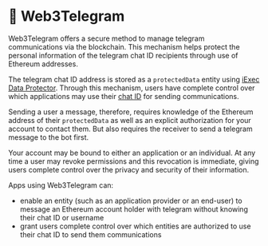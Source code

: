 # :speech_balloon: Web3Telegram

Web3Telegram offers a secure method to manage telegram communications via the
blockchain. This mechanism helps protect the personal information of the
telegram chat ID recipients through use of Ethereum addresses.

The telegram chat ID address is stored as a `protectedData` entity using
[iExec Data Protector](./dataProtector.md). Through this mechanism, users have
complete control over which applications may use their
[chat ID](./web3telegram/integration-guide.md#_1-get-your-users-to-retrieve-their-chat-id
) for sending
communications.

Sending a user a message, therefore, requires knowledge of the Ethereum address
of their `protectedData` as well as an explicit authorization for your account
to contact them. But also requires the receiver to send a telegram message to the bot first.

Your account may be bound to either an application or an individual. At any time
a user may revoke permissions and this revocation is immediate, giving users
complete control over the privacy and security of their information.

Apps using Web3Telegram can:

- enable an entity (such as an application provider or an end-user) to message
  an Ethereum account holder with telegram without knowing their chat ID or
  username
- grant users complete control over which entities are authorized to use their
  chat ID to send them communications
